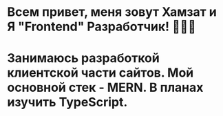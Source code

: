 <h1>Всем привет, меня зовут Хамзат и Я  "Frontend"  Разработчик! 👨🏻‍💻<h1>
  
  <span>Занимаюсь разработкой клиентской части сайтов. Мой основной стек - MERN.
В планах изучить TypeScript.
</span>
